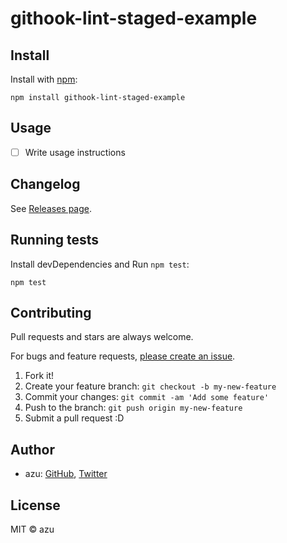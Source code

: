 # githook-lint-staged-example



## Install

Install with [npm](https://www.npmjs.com/):

    npm install githook-lint-staged-example

## Usage

- [ ] Write usage instructions

## Changelog

See [Releases page](https://github.com/azu/githook-lint-staged-example/releases).

## Running tests

Install devDependencies and Run `npm test`:

    npm test

## Contributing

Pull requests and stars are always welcome.

For bugs and feature requests, [please create an issue](https://github.com/azu/githook-lint-staged-example/issues).

1. Fork it!
2. Create your feature branch: `git checkout -b my-new-feature`
3. Commit your changes: `git commit -am 'Add some feature'`
4. Push to the branch: `git push origin my-new-feature`
5. Submit a pull request :D

## Author

- azu: [GitHub](https://github.com/azu), [Twitter](https://twitter.com/azu_re)

## License

MIT © azu
